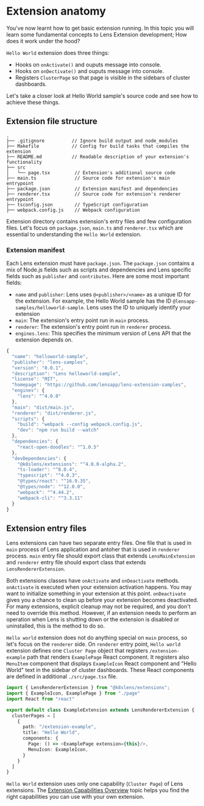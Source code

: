 # Extension anatomy

You've now learnt how to get basic extension running. In this topic you will learn some fundamental concepts to Lens Extension development; How does it work under the hood?

`Hello World` extension does three things:

- Hooks on `onActivate()` and ouputs message into console.
- Hooks on `onDectivate()` and ouputs message into console.
- Registers `ClusterPage` so that page is visible in the sidebars of cluster dashboards.

Let's take a closer look at Hello World sample's source code and see how to achieve these things.

## Extension file structure

```
.
├── .gitignore          // Ignore build output and node_modules
├── Makefile            // Config for build tasks that compiles the extension
├── README.md           // Readable description of your extension's functionality
├── src
│   └── page.tsx         // Extension's additional source code
├── main.ts              // Source code for extension's main entrypoint
├── package.json         // Extension manifest and dependencies
├── renderer.tsx         // Source code for extension's renderer entrypoint
├── tsconfig.json        // TypeScript configuration
├── webpack.config.js    // Webpack configuration
```

Extension directory contains extension's entry files and few configuration files. Let's focus on `package.json`, `main.ts` and `renderer.tsx` which are essential to understanding the `Hello World` extension.

### Extension manifest

Each Lens extension must have `package.json`. The `package.json` contains a mix of Node.js fields such as scripts and dependencies and Lens specific fields such as `publisher` and `contributes`. Here are some most important fields:

- `name` and `publisher`: Lens uses `@<publisher>/<name>` as a unique ID for the extension. For example, the Hello World sample has the ID `@lensapp-samples/helloworld-sample`. Lens uses the ID to uniquely identify your extension
- `main`: The extension's entry point run in `main` process.
- `renderer`: The extension's entry point run in `renderer` process.
- `engines.lens`: This specifies the minimum version of Lens API that the extension depends on.

``` javascript
{
  "name": "helloworld-sample",
  "publisher": "lens-samples",
  "version": "0.0.1",
  "description": "Lens helloworld-sample",
  "license": "MIT",
  "homepage": "https://github.com/lensapp/lens-extension-samples",
  "engines": {
    "lens": "^4.0.0"
  },
  "main": "dist/main.js",
  "renderer": "dist/renderer.js",
  "scripts": {
    "build": "webpack --config webpack.config.js",
    "dev": "npm run build --watch"
  },
  "dependencies": {
    "react-open-doodles": "^1.0.5"
  },
  "devDependencies": {
    "@k8slens/extensions": "^4.0.0-alpha.2",
    "ts-loader": "^8.0.4",
    "typescript": "^4.0.3",
    "@types/react": "^16.9.35",
    "@types/node": "^12.0.0",
    "webpack": "^4.44.2",
    "webpack-cli": "^3.3.11"
  }
}
```

## Extension entry files
Lens extensions can have two separate entry files. One file that is used in `main` process of Lens application and antoher that is used in `renderer` process. `main` entry file should export class that extends `LensMainExtension` and `renderer` entry file should export class that extends `LensRendererExtension`.

Both extensions classes have `onActivate` and `onDeactivate` methods. `onActivate` is executed when your extension activation happens. You may want to initialize something in your extension at this point. `onDeactivate` gives you a chance to clean up before your extension becomes deactivated. For many extensions, explicit cleanup may not be required, and you don't need to override this method. However, if an extension needs to perform an operation when Lens is shutting down or the extension is disabled or uninstalled, this is the method to do so.

`Hello world` extension does not do anything special on `main` process, so let's focus on the `renderer` side. On `renderer` entry point, `Hello world` extension defines one `Cluster Page` object that registers `/extension-example` path that renders `ExamplePage` React component. It registers also `MenuItem` component that displays `ExampleIcon` React component and "Hello World" text in the sidebar of cluster dashboards. These React components are defined in additional `./src/page.tsx` file.

``` typescript
import { LensRendererExtension } from "@k8slens/extensions";
import { ExampleIcon, ExamplePage } from "./page"
import React from "react"

export default class ExampleExtension extends LensRendererExtension {
  clusterPages = [
    {
      path: "/extension-example",
      title: "Hello World",
      components: {
        Page: () => <ExamplePage extension={this}/>,
        MenuIcon: ExampleIcon,
      }
    }
  ]
}
```

`Hello World` extension uses only one capability (`Cluster Page`) of Lens extensions. The [Extension Capabilities Overview](/extensions/capabilities/) topic helps you find the right capabilities you can use with your own extension.